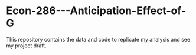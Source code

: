 # Econ-286---Anticipation-Effect-of-G
This repository contains the data and code to replicate my analysis and see my project draft. 
